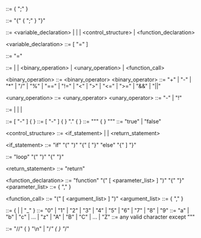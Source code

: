 <program> ::= { <statement> ";" }

<block> ::= "{" { <statement> ";" } "}"

<statement> ::= <variable_declaration>
            | <assignment>
            | <expression>
            | <control_structure>
            | <function_declaration>

<!-- is the variable declaration actually needed? -->

<variable_declaration> ::= <identifier> [ "=" <expression> ]

<assignment> ::= <identifier> "=" <expression>

<expression> ::= <literal> | <identifier> | <binary_operation> | <unary_operation> | <function_call>

<binary_operation> ::= <expression> <binary_operator> <expression>
<binary_operator> ::= "+" | "-" | "*" | "/" | "%" | "==" | "!=" | "<" | ">" | "<=" | ">=" | "&&" | "||"

<unary_operation> ::= <unary_operator> <expression>
<unary_operator> ::= "-" | "!"

<literal> ::= <integer> | <float> | <string> | <boolean>

<integer> ::= [ "-" ] <digit> { <digit> }
<double> ::= [ "-" ] <digit> { <digit> } "." <digit> { <digit> }
<string> ::= "\"" { <character> } "\""
<boolean> ::= "true" | "false"

<control_structure> ::= <if_statement> | <loop> | <return_statement>

<if_statement> ::= "if" "(" <expression> ")" "{" <statement> [ "}" "else" "{" <statement> ] "}"

<loop> ::= "loop" "(" <expression> ")" "{" <statement> "}"

<return_statement> ::= "return" <expression>

<function_declaration> ::= "function" <identifier> "(" [ <parameter_list> ] ")" "{" <statement> "}"
<parameter_list> ::= <identifier> { "," <identifier> }

<function_call> ::= <identifier> "(" [ <argument_list> ] ")"
<argument_list> ::= <expression> { "," <expression> }

<identifier> ::= <letter> { <letter> | <digit> | "_" }
<digit> ::= "0" | "1" | "2" | "3" | "4" | "5" | "6" | "7" | "8" | "9"
<letter> ::= "a" | "b" | "c" | ... | "z" | "A" | "B" | "C" | ... | "Z"
<character> ::= any valid character except "\""

<comment> ::= "//" { <character> } "\n"
            | "/*" { <character> } "*/"
